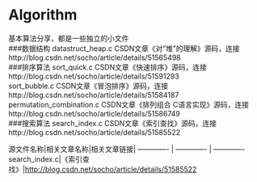 # Algorithm
基本算法分享，都是一些独立的小文件</br>
###数据结构
datastruct_heap.c CSDN文章《对”堆”的理解》源码，连接http://blog.csdn.net/socho/article/details/51565498</br>
###排序算法
sort_quick.c CSDN文章《快速排序》源码，连接http://blog.csdn.net/socho/article/details/51591293</br>
sort_bubble.c CSDN文章《冒泡排序》源码，连接http://blog.csdn.net/socho/article/details/51584187</br>
permutation_combination.c CSDN文章《排列组合 C语言实现》源码，连接http://blog.csdn.net/socho/article/details/51586749</br>
###搜索算法
search_index.c CSDN文章《索引查找》源码，连接http://blog.csdn.net/socho/article/details/51585522</br>

源文件名称|相关文章名称|相关文章链接|
————- | ————- | ————-
search_index.c|《索引查找》|http://blog.csdn.net/socho/article/details/51585522